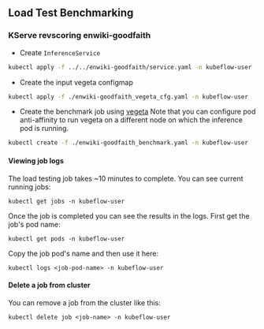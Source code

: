 ## Load Test Benchmarking

### KServe revscoring enwiki-goodfaith
- Create `InferenceService`
```bash
kubectl apply -f ../../enwiki-goodfaith/service.yaml -n kubeflow-user
```
- Create the input vegeta configmap
```bash
kubectl apply -f ./enwiki-goodfaith_vegeta_cfg.yaml -n kubeflow-user
```
- Create the benchmark job using [vegeta](https://github.com/tsenart/vegeta)
Note that you can configure pod anti-affinity to run vegeta on a different node on which the inference pod is running.
```bash
kubectl create -f ./enwiki-goodfaith_benchmark.yaml -n kubeflow-user
```

#### Viewing job logs
The load testing job takes ~10 minutes to complete. You can see current running
jobs:
```
kubectl get jobs -n kubeflow-user
```

Once the job is completed you can see the results in the logs.
First get the job's pod name:
```
kubectl get pods -n kubeflow-user
```

Copy the job pod's name and then use it here:
```
kubectl logs <job-pod-name> -n kubeflow-user
```

#### Delete a job from cluster
You can remove a job from the cluster like this:
```
kubectl delete job <job-name> -n kubeflow-user
```


